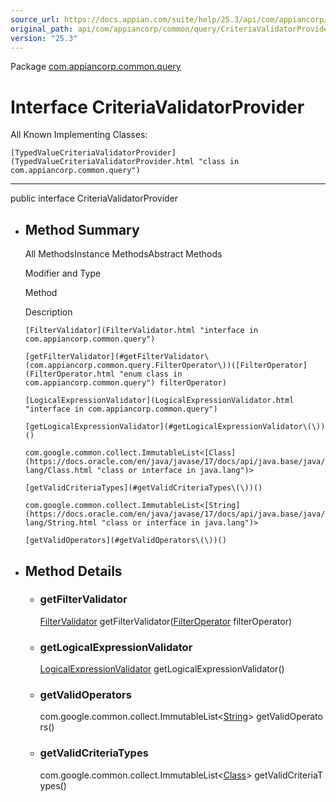 ```yaml
---
source_url: https://docs.appian.com/suite/help/25.3/api/com/appiancorp/common/query/CriteriaValidatorProvider.html
original_path: api/com/appiancorp/common/query/CriteriaValidatorProvider.html
version: "25.3"
---
```


Package [com.appiancorp.common.query](package-summary.html)

# Interface CriteriaValidatorProvider

All Known Implementing Classes:

`[TypedValueCriteriaValidatorProvider](TypedValueCriteriaValidatorProvider.html "class in com.appiancorp.common.query")`

* * *

public interface CriteriaValidatorProvider

-   ## Method Summary

    All MethodsInstance MethodsAbstract Methods

    Modifier and Type

    Method

    Description

    `[FilterValidator](FilterValidator.html "interface in com.appiancorp.common.query")`

    `[getFilterValidator](#getFilterValidator\(com.appiancorp.common.query.FilterOperator\))([FilterOperator](FilterOperator.html "enum class in com.appiancorp.common.query") filterOperator)`

    `[LogicalExpressionValidator](LogicalExpressionValidator.html "interface in com.appiancorp.common.query")`

    `[getLogicalExpressionValidator](#getLogicalExpressionValidator\(\))()`

    `com.google.common.collect.ImmutableList<[Class](https://docs.oracle.com/en/java/javase/17/docs/api/java.base/java/lang/Class.html "class or interface in java.lang")>`

    `[getValidCriteriaTypes](#getValidCriteriaTypes\(\))()`

    `com.google.common.collect.ImmutableList<[String](https://docs.oracle.com/en/java/javase/17/docs/api/java.base/java/lang/String.html "class or interface in java.lang")>`

    `[getValidOperators](#getValidOperators\(\))()`

-   ## Method Details

    -   ### getFilterValidator

        [FilterValidator](FilterValidator.html "interface in com.appiancorp.common.query") getFilterValidator([FilterOperator](FilterOperator.html "enum class in com.appiancorp.common.query") filterOperator)

    -   ### getLogicalExpressionValidator

        [LogicalExpressionValidator](LogicalExpressionValidator.html "interface in com.appiancorp.common.query") getLogicalExpressionValidator()

    -   ### getValidOperators

        com.google.common.collect.ImmutableList<[String](https://docs.oracle.com/en/java/javase/17/docs/api/java.base/java/lang/String.html "class or interface in java.lang")\> getValidOperators()

    -   ### getValidCriteriaTypes

        com.google.common.collect.ImmutableList<[Class](https://docs.oracle.com/en/java/javase/17/docs/api/java.base/java/lang/Class.html "class or interface in java.lang")\> getValidCriteriaTypes()
